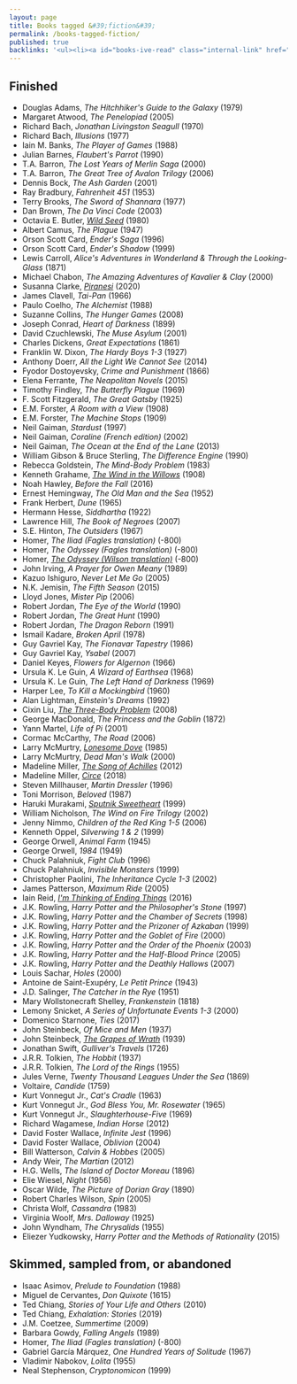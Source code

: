 ```yaml
---
layout: page
title: Books tagged &#39;fiction&#39;
permalink: /books-tagged-fiction/
published: true
backlinks: '<ul><li><a id="books-ive-read" class="internal-link" href="/books-ive-read/">Books I&#39;ve read</a></li></ul>'
---
```




## Finished 
* Douglas Adams, _The Hitchhiker's Guide to the Galaxy_ (1979) 
* Margaret Atwood, _The Penelopiad_ (2005) 
* Richard Bach, _Jonathan Livingston Seagull_ (1970) 
* Richard Bach, _Illusions_ (1977) 
* Iain M. Banks, _The Player of Games_ (1988) 
* Julian Barnes, _Flaubert's Parrot_ (1990) 
* T.A. Barron, _The Lost Years of Merlin Saga_ (2000) 
* T.A. Barron, _The Great Tree of Avalon Trilogy_ (2006) 
* Dennis Bock, _The Ash Garden_ (2001) 
* Ray Bradbury, _Fahrenheit 451_ (1953) 
* Terry Brooks, _The Sword of Shannara_ (1977) 
* Dan Brown, _The Da Vinci Code_ (2003) 
* Octavia E. Butler, _<a id="butler-wild-seed" class="internal-link" href="/butler-wild-seed/">Wild Seed</a>_ (1980) 
* Albert Camus, _The Plague_ (1947) 
* Orson Scott Card, _Ender's Saga_ (1996) 
* Orson Scott Card, _Ender's Shadow_ (1999) 
* Lewis Carroll, _Alice's Adventures in Wonderland & Through the Looking-Glass_ (1871) 
* Michael Chabon, _The Amazing Adventures of Kavalier & Clay_ (2000) 
* Susanna Clarke, _<a id="clarke-piranesi" class="internal-link" href="/clarke-piranesi/">Piranesi</a>_ (2020) 
* James Clavell, _Tai-Pan_ (1966) 
* Paulo Coelho, _The Alchemist_ (1988) 
* Suzanne Collins, _The Hunger Games_ (2008) 
* Joseph Conrad, _Heart of Darkness_ (1899) 
* David Czuchlewski, _The Muse Asylum_ (2001) 
* Charles Dickens, _Great Expectations_ (1861) 
* Franklin W. Dixon, _The Hardy Boys 1-3_ (1927) 
* Anthony Doerr, _All the Light We Cannot See_ (2014) 
* Fyodor Dostoyevsky, _Crime and Punishment_ (1866) 
* Elena Ferrante, _The Neapolitan Novels_ (2015) 
* Timothy Findley, _The Butterfly Plague_ (1969) 
* F. Scott Fitzgerald, _The Great Gatsby_ (1925) 
* E.M. Forster, _A Room with a View_ (1908) 
* E.M. Forster, _The Machine Stops_ (1909) 
* Neil Gaiman, _Stardust_ (1997) 
* Neil Gaiman, _Coraline (French edition)_ (2002) 
* Neil Gaiman, _The Ocean at the End of the Lane_ (2013) 
* William Gibson & Bruce Sterling, _The Difference Engine_ (1990) 
* Rebecca Goldstein, _The Mind-Body Problem_ (1983) 
* Kenneth Grahame, _<a id="grahame-wind-in-the-willows" class="internal-link" href="/grahame-wind-in-the-willows/">The Wind in the Willows</a>_ (1908) 
* Noah Hawley, _Before the Fall_ (2016) 
* Ernest Hemingway, _The Old Man and the Sea_ (1952) 
* Frank Herbert, _Dune_ (1965) 
* Hermann Hesse, _Siddhartha_ (1922) 
* Lawrence Hill, _The Book of Negroes_ (2007) 
* S.E. Hinton, _The Outsiders_ (1967) 
* Homer, _The Iliad (Fagles translation)_ (-800) 
* Homer, _The Odyssey (Fagles translation)_ (-800) 
* Homer, _<a id="homer-odyssey" class="internal-link" href="/homer-odyssey/">The Odyssey (Wilson translation)</a>_ (-800) 
* John Irving, _A Prayer for Owen Meany_ (1989) 
* Kazuo Ishiguro, _Never Let Me Go_ (2005) 
* N.K. Jemisin, _The Fifth Season_ (2015) 
* Lloyd Jones, _Mister Pip_ (2006) 
* Robert Jordan, _The Eye of the World_ (1990) 
* Robert Jordan, _The Great Hunt_ (1990) 
* Robert Jordan, _The Dragon Reborn_ (1991) 
* Ismail Kadare, _Broken April_ (1978) 
* Guy Gavriel Kay, _The Fionavar Tapestry_ (1986) 
* Guy Gavriel Kay, _Ysabel_ (2007) 
* Daniel Keyes, _Flowers for Algernon_ (1966) 
* Ursula K. Le Guin, _A Wizard of Earthsea_ (1968) 
* Ursula K. Le Guin, _The Left Hand of Darkness_ (1969) 
* Harper Lee, _To Kill a Mockingbird_ (1960) 
* Alan Lightman, _Einstein's Dreams_ (1992) 
* Cixin Liu, _<a id="cixin-three-body-problem" class="internal-link" href="/cixin-three-body-problem/">The Three-Body Problem</a>_ (2008) 
* George MacDonald, _The Princess and the Goblin_ (1872) 
* Yann Martel, _Life of Pi_ (2001) 
* Cormac McCarthy, _The Road_ (2006) 
* Larry McMurtry, _<a id="mcmurtry-lonesome-dove" class="internal-link" href="/mcmurtry-lonesome-dove/">Lonesome Dove</a>_ (1985) 
* Larry McMurtry, _Dead Man's Walk_ (2000) 
* Madeline Miller, _<a id="miller-song-of-achilles" class="internal-link" href="/miller-song-of-achilles/">The Song of Achilles</a>_ (2012) 
* Madeline Miller, _<a id="miller-circe" class="internal-link" href="/miller-circe/">Circe</a>_ (2018) 
* Steven Millhauser, _Martin Dressler_ (1996) 
* Toni Morrison, _Beloved_ (1987) 
* Haruki Murakami, _<a id="murakami-sputnik-sweetheart" class="internal-link" href="/murakami-sputnik-sweetheart/">Sputnik Sweetheart</a>_ (1999) 
* William Nicholson, _The Wind on Fire Trilogy_ (2002) 
* Jenny Nimmo, _Children of the Red King 1-5_ (2006) 
* Kenneth Oppel, _Silverwing 1 & 2_ (1999) 
* George Orwell, _Animal Farm_ (1945) 
* George Orwell, _1984_ (1949) 
* Chuck Palahniuk, _Fight Club_ (1996) 
* Chuck Palahniuk, _Invisible Monsters_ (1999) 
* Christopher Paolini, _The Inheritance Cycle 1-3_ (2002) 
* James Patterson, _Maximum Ride_ (2005) 
* Iain Reid, _<a id="reid-ending-things" class="internal-link" href="/reid-ending-things/">I'm Thinking of Ending Things</a>_ (2016) 
* J.K. Rowling, _Harry Potter and the Philosopher's Stone_ (1997) 
* J.K. Rowling, _Harry Potter and the Chamber of Secrets_ (1998) 
* J.K. Rowling, _Harry Potter and the Prizoner of Azkaban_ (1999) 
* J.K. Rowling, _Harry Potter and the Goblet of Fire_ (2000) 
* J.K. Rowling, _Harry Potter and the Order of the Phoenix_ (2003) 
* J.K. Rowling, _Harry Potter and the Half-Blood Prince_ (2005) 
* J.K. Rowling, _Harry Potter and the Deathly Hallows_ (2007) 
* Louis Sachar, _Holes_ (2000) 
* Antoine de Saint-Exupéry, _Le Petit Prince_ (1943) 
* J.D. Salinger, _The Catcher in the Rye_ (1951) 
* Mary Wollstonecraft Shelley, _Frankenstein_ (1818) 
* Lemony Snicket, _A Series of Unfortunate Events 1-3_ (2000) 
* Domenico Starnone, _Ties_ (2017) 
* John Steinbeck, _Of Mice and Men_ (1937) 
* John Steinbeck, _<a id="steinbeck-grapes-of-wrath" class="internal-link" href="/steinbeck-grapes-of-wrath/">The Grapes of Wrath</a>_ (1939) 
* Jonathan Swift, _Gulliver's Travels_ (1726) 
* J.R.R. Tolkien, _The Hobbit_ (1937) 
* J.R.R. Tolkien, _The Lord of the Rings_ (1955) 
* Jules Verne, _Twenty Thousand Leagues Under the Sea_ (1869) 
* Voltaire, _Candide_ (1759) 
* Kurt Vonnegut Jr., _Cat's Cradle_ (1963) 
* Kurt Vonnegut Jr., _God Bless You, Mr. Rosewater_ (1965) 
* Kurt Vonnegut Jr., _Slaughterhouse-Five_ (1969) 
* Richard Wagamese, _Indian Horse_ (2012) 
* David Foster Wallace, _Infinite Jest_ (1996) 
* David Foster Wallace, _Oblivion_ (2004) 
* Bill Watterson, _Calvin & Hobbes_ (2005) 
* Andy Weir, _The Martian_ (2012) 
* H.G. Wells, _The Island of Doctor Moreau_ (1896) 
* Elie Wiesel, _Night_ (1956) 
* Oscar Wilde, _The Picture of Dorian Gray_ (1890) 
* Robert Charles Wilson, _Spin_ (2005) 
* Christa Wolf, _Cassandra_ (1983) 
* Virginia Woolf, _Mrs. Dalloway_ (1925) 
* John Wyndham, _The Chrysalids_ (1955) 
* Eliezer Yudkowsky, _Harry Potter and the Methods of Rationality_ (2015) 


## Skimmed, sampled from, or abandoned 
* Isaac Asimov, _Prelude to Foundation_ (1988) 
* Miguel de Cervantes, _Don Quixote_ (1615) 
* Ted Chiang, _Stories of Your Life and Others_ (2010) 
* Ted Chiang, _Exhalation: Stories_ (2019) 
* J.M. Coetzee, _Summertime_ (2009) 
* Barbara Gowdy, _Falling Angels_ (1989) 
* Homer, _The Iliad (Fagles translation)_ (-800) 
* Gabriel García Márquez, _One Hundred Years of Solitude_ (1967) 
* Vladimir Nabokov, _Lolita_ (1955) 
* Neal Stephenson, _Cryptonomicon_ (1999) 
